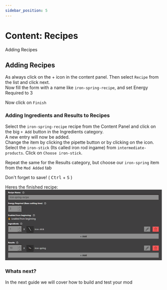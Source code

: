 ```yaml
---
sidebar_position: 5
---
```


# Content: Recipes

Adding Recipes

## Adding Recipes

As always click on the + icon in the content panel.
Then select `Recipe` from the list and click next.  
Now fill the form with a name like `iron-spring-recipe`,
and set Energy Required to 3

Now click on `Finish`

### Adding Ingredients and Results to Recipes

Select the `iron-spring-recipe` recipe from the Content Panel
and click on the big `+ Add` button in the Ingredients category.  
A new entry will now be added.  
Change the item by clicking the pipette button or by clicking on   the icon.  
Select the `iron-stick` (Its called iron rod ingame) from `intermediate-products`.
Click on `Choose iron-stick`.  

Repeat the same for the Results category,
but choose our `iron-spring` item from the `Mod Added` tab

Don't forget to save! ( <kbd>Ctrl</kbd> + <kbd>S</kbd> )

Heres the finished recipe:
![Finished Recipe](./img/finishedRecipeSpring.png)

### Whats next?

In the next guide we will cover how to build and test your mod
